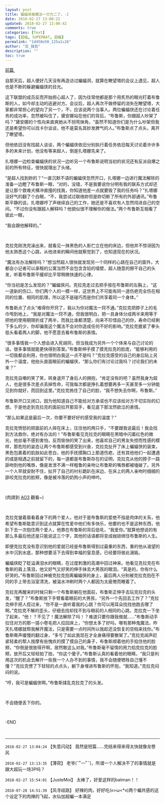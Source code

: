 ```yaml
---
layout: post
title: 蝙蝠侠被魔法一分为二了。-2
date: 2018-02-27 13:00:22
updated: 2018-02-27 13:00:42
comments: true
categories: [Text]
tags: [超蝠, SUPERBAT, 超蝙]
permalink: "1d458e50_125a1c26"
author: "恋_独哲"
description: ""
toc: true
---
```


<p><a target="_blank" href="http://lianduzhe.lofter.com/post/1d458e50_125517e4"  >前篇&nbsp;</a></p> 
<p>自那天后，超人便好几天没有再造访过蝙蝠洞，就算在瞭望塔的会议上遇见，超人也是不断的躲避蝙蝠侠的目光。<br /></p> 
<p>这下联盟的成员反而开始担心超人了，因为往常他都是那个用炙热的眼光盯着布鲁斯的人，如今却主动的逃避对方。会议后，超人再次不做停留的消失在瞭望塔，大家都非常担心的望向了另一个，不，应该说两个当事人。两位蝙蝠侠还在讨论着任务的成功率，忽然被叫住了，黛安娜站在他们的背后，“布鲁斯，你跟超人吵架了吗？”黛安娜的个性向来直爽她从不拐弯抹角，“虽然不知道你们是为什么吵架但我还是希望你可以找卡尔谈谈，他不是莫名其妙发脾气的人。”布鲁斯点了点头，离开了瞭望塔。</p> 
<p>但他依旧没有找超人谈谈，两个蝙蝠侠依旧分别执行着任务依旧每天讨论着许许多多的未来计划，他没有等来超人，倒是扎塔娜先来了。</p> 
<p>扎塔娜一边检查蝙蝠侠的状况一边听另一个布鲁斯说明当初的状况还有反派自爆之前的所有特征，很快就理出了头绪。</p> 
<p>“是超人找到妳的？”一直沉默不语的蝙蝠侠忽然开口，扎塔娜一边进行魔法解除的准备一边瞪了布鲁斯一眼，“对的，没错，不是我要说你分明有我的联系方式却还是让那个救难犬横冲直撞的找我，你知道他差一点就要毁了我的任务吗？”扎塔娜没好气的翻了个白眼，“不，我尝试过联络妳但是妳切断了所有的外部通讯。”布鲁斯平静的说，扎塔娜哼了声继续自己的工作，她还是不喜欢有人忽然闯进自己的空间。“不过你没有跟超人解释吗？他貌似很不理解你的做法。”两个布鲁斯互相看了彼此一眼，</p> 
<p>“我会跟他解释的。”</p> 
<p><br /></p> 
<p>克拉克刚洗完澡出来，就看见一抹黑色的人影伫立在他的床边，但他并不惊讶因为他太熟悉这个心跳，从他进来的瞬间他就察觉到了，也知道现在的状况。</p> 
<p>“魔法有办法解除吗？”想当然超人很快就发现另一个同样的心跳在自己的窗外，大都会小记者可以承租的公寓当然不会包含含铅的墙壁，超人随意的擦干自己的头发，听着布鲁斯平缓却比平常稍微快速的心律。</p> 
<p>“你当初是怎么发现的？”蝙蝠侠问。克拉克走过去把手按在布鲁斯的左胸上，“这一道新的伤口，你们两个人的一模一样，这世界上不可能有同一道伤疤完全伤在相同的位置、相同的肌理，所以这不是碰巧而是你们共享着同一个身体。”</p> 
<p>布鲁斯点了点头“难得你开窍了，我以为你对魔法一窍不通。”克拉克把脖子上的毛巾甩到地上，“我是对魔法一窍不通，但我很明白，把一具身体分成两半来用等于把他的使用期限折成了两半，而我比谁都清楚，向来不珍惜自己的你，寿命已经剩下多么的少，你却骗我这个魔法不会对你造成任何不好的影响。”克拉克握紧了拳头低头看着两人的脚，他不愿意去看布鲁斯的表情。</p> 
<p>“很多事情我一个人想会进入死胡同，但当我成为另外一个个体来与自己讨论的话，很多事情就能更快得到答案。”布鲁斯伸手摸了摸克拉克的脸庞，“能够利用的一切我都会利用，你也很明白我这一点不是吗？”克拉克感受的自己的身后贴上另外一个温度，他抬头直面眼前的蝙蝠侠，“那么你们有讨论过我吗？讨论我们的未来？”</p> 
<p>克拉克自嘲的笑了笑，转身退开了身后人的拥抱，“肯定没有的吧？虽然我身为超人，也是很多次差点丢掉性命，可我每次都是挣扎着想要再多一天甚至多一分钟能见到你就好，而回到这里。”克拉克摀住了自己的脸，“我不想失去你啊，布鲁斯。”</p> 
<p>布鲁斯开口又闭口，因为他知道自己不能给对方承诺也不应该给对方不切实际的幻想。于是他走到克拉克的面前拉开那双手，看见底下那泫然欲泣的表情。</p> 
<p>“那么如果这是最后一次，你要不要好好的感受我的温度？”</p> 
<p>克拉克愤怒的把面前的人摔在床上，压住他的两只手，“不要跟我说最后！我会找到方法救你，绝对有办法的！”布鲁斯看见克拉克的眼睛在黑暗中闪着红色的微光，他丝毫不感到害怕，反而愉快的笑了出来，他喜欢自己的男友失控而性感的模样，那危险的姿态让两个布鲁斯都感受到兴奋，克拉克扯开了床上蝙蝠侠的装束，黑色包裹着的肌肤如此苍白，他的手抚摸胸口上那道伤疤，还有其他他们一起遭遇的或是相遇之前就留下的，每一道都是布鲁斯存在的证明，克拉克从他的脖子一路舔吻到他的嘴唇，像是发泄不满一样粗鲁的亲吻让布鲁斯的嘴唇都被嗑破了。另外一个人早就安耐不住，扯开了自己的衬衫跪趴在床边，在床上的两人亲吻时细细的舔咬克拉克的脸颊，像是被冷落的奶狗小声的呻吟。</p> 
<p><br /></p> 
<p>(肉請到&nbsp;<a target="_blank" rel="nofollow" href="https://archiveofourown.org/works/13816440"  >AO3</a>&nbsp;觀看~)</p> 
<p><br /></p> 
<p>克拉克皱着眉看着身下的两个爱人，他对于是布鲁斯的爱绝不指是肉体的关系，他希望布鲁斯能意识到这点就算在性爱中他们有多快乐，他要的也不是这种东西，他趴下去一次抱住两个爱人，他靠在布鲁斯的背后低吼，“我爱你。”就算他想说的有那么多最后他还是只能说这三个字，其他的话语都将变成枷锁绑住布鲁斯的人生。</p> 
<p>即便克拉克没有意识到他的爱就已经是布鲁斯得到过最重的东西，重的他从渴望的水中沉到水底，那种想要活下去得到幸福的窒息感，已经要将彼此溺毙。</p> 
<p>蝙蝠侠眨了眨溢满泪水的眼睛，在过度刺激的高潮中回过神来。他看见克拉克在布鲁斯的肩上落泪，他又好气又好笑的伸手抹去大男孩的眼泪，“真是的，你有什么好哭的。”布鲁斯回过神被克拉克抱离蝙蝠侠的身上，最后两人分别被克拉克抱在不同的手上带去浴室清洗，被温水冲刷时两个人都因为太疲倦而睡着了。</p> 
<p>克拉克再醒来的时候只剩一个布鲁斯躺在他面前，布鲁斯正伸手去玩克拉克的头发，“醒了？”布鲁斯放下手臂看着眼前的大男孩，“另外一个先回去工作了？”克拉克伸手把人揽过来，“你不是一直听着我的心跳？你可以用耳朵找找他跑去哪了啊。”克拉克不解的歪头，仔细去找却找不到与眼前的人相同的心跳，克拉克一下坐了起来，“他！？不见了！魔法解除了吗！？难道只要你跟我做就……”布鲁斯动手拉住对方的那一搓小卷毛把人拉回床上，“你想太多了好吗，哪有那种鬼魔法，昨天扎塔娜就帮我解开魔法，只是需要一点时间所以我趁还没恢复的空档来找你。”布鲁斯嘶声缓慢的翻过身，“多亏了如此我现在才全身痛得要散架了。”克拉克闻声赶紧轻柔的帮人按摩有些愧疚的摸了摸自己的鼻子，布鲁斯顺着他的手掐住他的脸颊，“你倒是很放得开啊，居然敢这么对我。”布鲁斯毫不留情的用力掐克拉克的脸颊，放开后又轻轻拍了拍，“你这个傻子。”布鲁斯认真的看着他的眼睛，“我只是利用这次的机会去解开一些我一个人办不到的事情，我不会随便牺牲自己懂不懂？”克拉克愣了下轻轻的点点头，躺下身埋进布鲁斯的怀抱，“我知道。”克拉克闷闷的说。</p> 
<p>“哼，我可是蝙蝠侠啊。”布鲁斯揉乱克拉克了的头发。</p> 
<p><br /></p> 
<p>不会随便丢下你的。</p> 
<p><br /></p> 
<p>-END</p> 
<p><br /></p>

---

`2018-02-27 13:04:24` 【失意闪动】 竟然是短篇……完结来得来得太快就像龙卷风

`2018-02-27 13:13:35` 【薄荷】 老爷(˵¯͒〰¯͒˵)，所谓一个人解决不了的事情就是跟大超玩一场3P吗？

`2018-02-27 15:54:01` 【JusteMoi】 太棒了，好爱这样的batman！！

`2018-07-28 14:51:39` 【风寻歧路】 好辣的肉，好好吃(ฅ>ω<*ฅ)两个蝙共感的这个设定下的肉辣的飞起，水仙加超蝙一本满足
